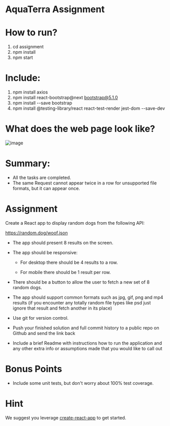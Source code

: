# AquaTerra Assignment

# How to run?
1. cd assignment
2. npm install
3. npm start

# Include:
1. npm install axios
2. npm install react-bootstrap@next bootstrap@5.1.0
3. npm install --save bootstrap
4. npm install @testing-library/react react-test-render jest-dom --save-dev

# What does the web page look like?
![image](https://github.com/erichong0815/assignment/blob/master/GitHub_Pic/assignment.png)

# Summary:
* All the tasks are completed.
* The same Request cannot appear twice in a row for unsupported file formats, but it can appear once.

# Assignment

Create a React app to display random dogs from the following API:

https://random.dog/woof.json

* The app should present 8 results on the screen.

* The app should be responsive:

  * For desktop there should be 4 results to a row.

  * For mobile there should be 1 result per row.

* There should be a button to allow the user to fetch a new set of 8 random dogs.

* The app should support common formats such as jpg, gif, png and mp4 results (if you encounter any totally random file types like psd just ignore that result and fetch another in its place)

* Use git for version control.

* Push your finished solution and full commit history to a public repo on Github and send the link back

* Include a brief Readme with instructions how to run the application and any other extra info or assumptions made that you would like to call out

# Bonus Points

* Include some unit tests, but don't worry about 100% test coverage.

# Hint

We suggest you leverage [create-react-app](https://create-react-app.dev/) to get started.
